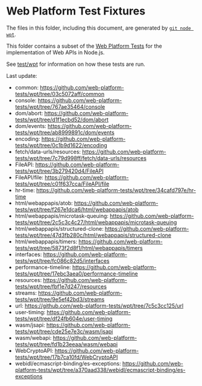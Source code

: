 # Web Platform Test Fixtures

The files in this folder, including this document,
are generated by [`git node wpt`][].

This folder contains a subset of the [Web Platform Tests][] for the
implementation of Web APIs in Node.js.

See [test/wpt](../../wpt/README.md) for information on how these tests are run.

Last update:

- common: https://github.com/web-platform-tests/wpt/tree/03c5072aff/common
- console: https://github.com/web-platform-tests/wpt/tree/767ae35464/console
- dom/abort: https://github.com/web-platform-tests/wpt/tree/d1f1ecbd52/dom/abort
- dom/events: https://github.com/web-platform-tests/wpt/tree/ab8999891c/dom/events
- encoding: https://github.com/web-platform-tests/wpt/tree/0c1b9d1622/encoding
- fetch/data-urls/resources: https://github.com/web-platform-tests/wpt/tree/7c79d998ff/fetch/data-urls/resources
- FileAPI: https://github.com/web-platform-tests/wpt/tree/3b279420d4/FileAPI
- FileAPI/file: https://github.com/web-platform-tests/wpt/tree/c01f637cca/FileAPI/file
- hr-time: https://github.com/web-platform-tests/wpt/tree/34cafd797e/hr-time
- html/webappapis/atob: https://github.com/web-platform-tests/wpt/tree/f267e1dca6/html/webappapis/atob
- html/webappapis/microtask-queuing: https://github.com/web-platform-tests/wpt/tree/2c5c3c4c27/html/webappapis/microtask-queuing
- html/webappapis/structured-clone: https://github.com/web-platform-tests/wpt/tree/47d3fb280c/html/webappapis/structured-clone
- html/webappapis/timers: https://github.com/web-platform-tests/wpt/tree/5873f2d8f1/html/webappapis/timers
- interfaces: https://github.com/web-platform-tests/wpt/tree/fc086c82d5/interfaces
- performance-timeline: https://github.com/web-platform-tests/wpt/tree/17ebc3aea0/performance-timeline
- resources: https://github.com/web-platform-tests/wpt/tree/fbf1e7d247/resources
- streams: https://github.com/web-platform-tests/wpt/tree/9e5ef42bd3/streams
- url: https://github.com/web-platform-tests/wpt/tree/7c5c3cc125/url
- user-timing: https://github.com/web-platform-tests/wpt/tree/df24fb604e/user-timing
- wasm/jsapi: https://github.com/web-platform-tests/wpt/tree/cde25e7e3c/wasm/jsapi
- wasm/webapi: https://github.com/web-platform-tests/wpt/tree/fd1b23eeaa/wasm/webapi
- WebCryptoAPI: https://github.com/web-platform-tests/wpt/tree/17b7ca10fd/WebCryptoAPI
- webidl/ecmascript-binding/es-exceptions: https://github.com/web-platform-tests/wpt/tree/a370aad338/webidl/ecmascript-binding/es-exceptions

[Web Platform Tests]: https://github.com/web-platform-tests/wpt
[`git node wpt`]: https://github.com/nodejs/node-core-utils/blob/main/docs/git-node.md#git-node-wpt
